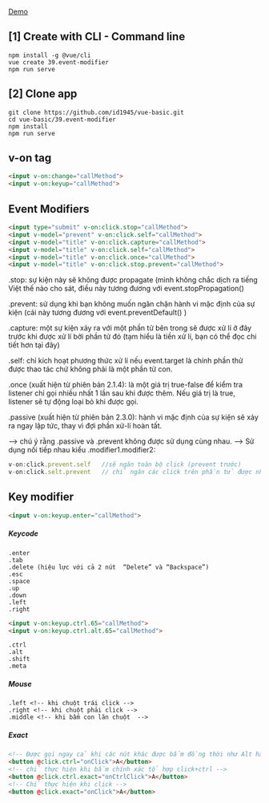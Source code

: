 [Demo](https://id1945.github.io/vue-basic/39.event-modifier/dist "Demo")

## [1] Create with CLI - Command line
```
npm install -g @vue/cli
vue create 39.event-modifier
npm run serve
```

## [2] Clone app
```
git clone https://github.com/id1945/vue-basic.git
cd vue-basic/39.event-modifier
npm install
npm run serve
```

## v-on tag

````html
<input v-on:change="callMethod">
<input v-on:keyup="callMethod">
````
## Event Modifiers
````html
<input type="submit" v-on:click.stop="callMethod">
<input v-model="prevent" v-on:click.self="callMethod">
<input v-model="title" v-on:click.capture="callMethod">
<input v-model="title" v-on:click.self="callMethod">
<input v-model="title" v-on:click.once="callMethod">
<input v-model="title" v-on:click.stop.prevent="callMethod">
````
.stop: sự kiện này sẽ không được propagate (mình không chắc dịch ra tiếng Việt thế nào cho sát, điều này tương đương với event.stopPropagation()

.prevent: sử dụng khi bạn không muốn ngăn chặn hành vi mặc định của sự kiện (cái này tương đương với event.preventDefault() )

.capture: một sự kiện xảy ra với một phần tử bên trong sẽ được xử lí ở đây trước khi được xử lí bởi phần tử đó (tạm hiểu là tiền xử lí, bạn có thể đọc chi tiết hơn tại đây)

.self: chỉ kích hoạt phương thức xử lí nếu event.target là chính phần thử được thao tác chứ không phải là một phần tử con.

.once (xuất hiện từ phiên bản 2.1.4): là một giá trị true-false để kiểm tra listener chỉ gọi nhiều nhất 1 lần sau khi được thêm. Nếu giá trị là true, listener sẽ tự động loại bỏ khi được gọi.

.passive (xuất hiện từ phiên bản 2.3.0): hành vi mặc định của sự kiện sẽ xảy ra ngay lập tức, thay vì đợi phần xử-lí hoàn tất.

--> chú ý rằng .passive và .prevent không được sử dụng cùng nhau.
--> Sử dụng nối tiếp nhau kiểu .modifier1.modifier2:
```javascript
v-on:click.prevent.self   //sẽ ngăn toàn bộ click (prevent trước)
v-on:click.selt.prevent   // chỉ ngăn các click trên phần tử được nhắc tới (selft trước)
```
## Key modifier
````html
<input v-on:keyup.enter="callMethod">
````
##### Keycode
````
.enter
.tab
.delete (hiệu lực với cả 2 nút  “Delete” và “Backspace”)
.esc
.space
.up
.down
.left
.right
````
````html
<input v-on:keyup.ctrl.65="callMethod">
<input v-on:keyup.ctrl.alt.65="callMethod">
````
````
.ctrl
.alt
.shift
.meta
````
##### Mouse
```
.left <!-- khi chuột trái click -->
.right <!-- khi chuột phải click -->
.middle <!-- khi bấm con lăn chuột  -->
```

##### Exact
````html
<!-- Được gọi ngay cả khi các nút khác được bấm đồng thời như Alt hay Shift -->
<button @click.ctrl="onClick">A</button>
<!-- chỉ thực hiện khi bấm chính xác tổ hợp click+ctrl -->
<button @click.ctrl.exact="onCtrlClick">A</button>
<!-- Chỉ thực hiện khi click -->
<button @click.exact="onClick">A</button>
````
